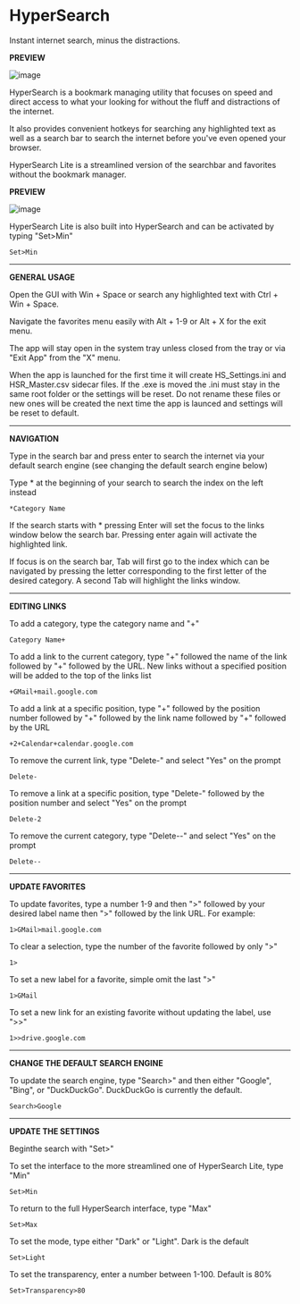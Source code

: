 # HyperSearch
Instant internet search, minus the distractions.

**PREVIEW**

![image](https://user-images.githubusercontent.com/99512204/168928729-1a696160-30fa-4657-a4bf-3b37fe9a349f.png)

HyperSearch is a bookmark managing utility that focuses on speed and direct access to what your looking for without the fluff and distractions of the internet.

It also provides convenient hotkeys for searching any highlighted text as well as a search bar to search the internet before you've even opened your browser.

HyperSearch Lite is a streamlined version of the searchbar and favorites without the bookmark manager.

**PREVIEW**

![image](https://user-images.githubusercontent.com/99512204/166970969-f181093f-1e91-4174-80d2-007b428868f4.png)

HyperSearch Lite is also built into HyperSearch and can be activated by typing "Set>Min"

    Set>Min

---

**GENERAL USAGE**

Open the GUI with Win + Space or search any highlighted text with Ctrl + Win + Space.

Navigate the favorites menu easily with Alt + 1-9 or Alt + X for the exit menu.

The app will stay open in the system tray unless closed from the tray or via "Exit App" from the "X" menu.

When the app is launched for the first time it will create HS_Settings.ini and HSR_Master.csv sidecar files. If the .exe is moved the .ini must stay in the same root folder or the settings will be reset. Do not rename these files or new ones will be created the next time the app is launced and settings will be reset to default.

---

**NAVIGATION**

Type in the search bar and press enter to search the internet via your default search engine (see changing the default search engine below)

Type * at the beginning of your search to search the index on the left instead

    *Category Name
    
If the search starts with * pressing Enter will set the focus to the links window below the search bar. Pressing enter again will activate the highlighted link.

If focus is on the search bar, Tab will first go to the index which can be navigated by pressing the letter corresponding to the first letter of the desired category. A second Tab will highlight the links window.

---

**EDITING LINKS**

To add a category, type the category name and "+"

    Category Name+
    
To add a link to the current category, type "+" followed the name of the link followed by "+" followed by the URL. New links without a specified position will be added to the top of the links list

    +GMail+mail.google.com
    
To add a link at a specific position, type "+" followed by the position number followed by "+" followed by the link name followed by "+" followed by the URL

    +2+Calendar+calendar.google.com
    
To remove the current link, type "Delete-" and select "Yes" on the prompt

    Delete-
    
To remove a link at a specific position, type "Delete-" followed by the position number and select "Yes" on the prompt

    Delete-2

To remove the current category, type "Delete--" and select "Yes" on the prompt

    Delete--

---

**UPDATE FAVORITES**

To update favorites, type a number 1-9 and then ">" followed by your desired label name then ">" followed by the link URL. For example:
 
    1>GMail>mail.google.com
    
To clear a selection, type the number of the favorite followed by only ">"

    1>
   
To set a new label for a favorite, simple omit the last ">"

    1>GMail

To set a new link for an existing favorite without updating the label, use ">>"

    1>>drive.google.com
    
---

**CHANGE THE DEFAULT SEARCH ENGINE**

To update the search engine, type "Search>" and then either "Google", "Bing", or "DuckDuckGo". DuckDuckGo is currently the default.
    
    Search>Google

---

**UPDATE THE SETTINGS**

Beginthe search with "Set>"

To set the interface to the more streamlined one of HyperSearch Lite, type "Min"

    Set>Min
    
To return to the full HyperSearch interface, type "Max"

    Set>Max

To set the mode, type either "Dark" or "Light". Dark is the default

    Set>Light
    
To set the transparency, enter a number between 1-100. Default is 80%

    Set>Transparency>80
